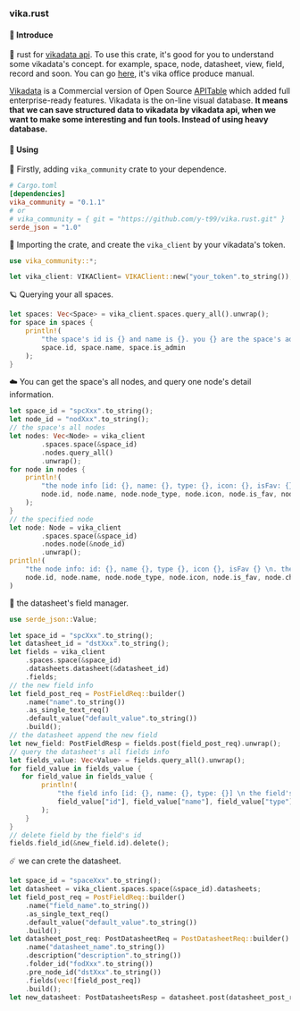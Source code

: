 ### vika.rust

#### 👋 Introduce

🦀 rust for [vikadata api](https://vika.cn/developers/api/introduction). To use this crate, it's good for you to understand some vikadata's concept. for example, space, node, datasheet, view, field, record and soon. You can go [here](https://vika.cn/help/manual-1-what-is-vikadata/), it's vika office produce manual.

[Vikadata](https://github.com/vikadata) is a Commercial version of Open Source [APITable](https://github.com/apitable) which added full enterprise-ready features. Vikadata is the on-line visual database. **It means that we can save structured data to vikadata by vikadata api, when we want to make some interesting and fun tools. Instead of using heavy database.**

#### 🚀 Using

🌌 Firstly, adding `vika_community` crate to your dependence.

```toml
# Cargo.toml
[dependencies]
vika_community = "0.1.1"
# or
# vika_community = { git = "https://github.com/y-t99/vika.rust.git" }
serde_json = "1.0"
```

🌠 Importing the crate, and create the `vika_client` by your vikadata's token.

```rust
use vika_community::*;

let vika_client: VIKAClient= VIKAClient::new("your_token".to_string());
```

🪐 Querying your all spaces.

```rust
let spaces: Vec<Space> = vika_client.spaces.query_all().unwrap();
for space in spaces {
    println!(
        "the space's id is {} and name is {}. you {} are the space's admin", 
        space.id, space.name, space.is_admin
    );
}
```

☁️ You can get the space's all nodes, and query one node's detail information.

```rust
let space_id = "spcXxx".to_string();
let node_id = "nodXxx".to_string();
// the space's all nodes
let nodes: Vec<Node> = vika_client
        .spaces.space(&space_id)
        .nodes.query_all()
        .unwrap();
for node in nodes {
    println!(
        "the node info [id: {}, name: {}, type: {}, icon: {}, isFav: {}]. \nthe node's children is: {:?}",
        node.id, node.name, node.node_type, node.icon, node.is_fav, node.children
    );
}
// the specified node
let node: Node = vika_client
        .spaces.space(&space_id)
        .nodes.node(&node_id)
        .unwrap();
println!(
    "the node info: id: {}, name {}, type {}, icon {}, isFav {} \n. the node's children is: {:?}",
    node.id, node.name, node.node_type, node.icon, node.is_fav, node.children
)
```

🌈 the datasheet's field manager.

```rust
use serde_json::Value;

let space_id = "spcXxx".to_string();
let datasheet_id = "dstXxx".to_string();
let fields = vika_client
    .spaces.space(&space_id)
    .datasheets.datasheet(&datasheet_id)
    .fields;
// the new field info
let field_post_req = PostFieldReq::builder()
    .name("name".to_string())
    .as_single_text_req()
    .default_value("default_value".to_string())
    .build();
// the datasheet append the new field
let new_field: PostFieldResp = fields.post(field_post_req).unwrap();
// query the datasheet's all fields info
let fields_value: Vec<Value> = fields.query_all().unwrap();
for field_value in fields_value {
   for field_value in fields_value {
        println!(
            "the field info [id: {}, name: {}, type: {}] \n the field's property: [{}].",
            field_value["id"], field_value["name"], field_value["type"], field_value["property"]
        );
    }
}
// delete field by the field's id
fields.field_id(&new_field.id).delete();
```

☄️ we can crete the datasheet.

```rust
let space_id = "spaceXxx".to_string();
let datasheet = vika_client.spaces.space(&space_id).datasheets;
let field_post_req = PostFieldReq::builder()
    .name("field_name".to_string())
    .as_single_text_req()
    .default_value("default_value".to_string())
    .build();
let datasheet_post_req: PostDatasheetReq = PostDatasheetReq::builder()
    .name("datasheet_name".to_string())
    .description("description".to_string())
    .folder_id("fodXxx".to_string())
    .pre_node_id("dstXxx".to_string())
    .fields(vec![field_post_req])
    .build();
let new_datasheet: PostDatasheetsResp = datasheet.post(datasheet_post_req).unwrap();
```
